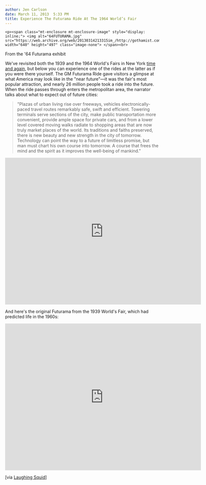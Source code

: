 ```yaml
---
author: Jen Carlson
date: March 11, 2013  5:33 PM
title: Experience The Futurama Ride At The 1964 World’s Fair
---
```



	
	
	
	<p><span class="mt-enclosure mt-enclosure-image" style="display: inline;"> <img alt="64FUTURAMA.jpg" src="https://web.archive.org/web/20130314213315im_/http://gothamist.com/attachments/arts_jen/64FUTURAMA.jpg" width="640" height="497" class="image-none"> </span><br>
<span class="photo_caption">From the &apos;64 Futurama exhibit</span></p>

<p>We&apos;ve revisited both the 1939 and the 1964 World&apos;s Fairs in New York <a href="https://web.archive.org/web/20130314213315/http://gothamist.com/tags/worldsfair">time and again</a>, but below you can experience one of the rides at the latter as if you were there yourself. The GM Futurama Ride gave visitors a glimpse at what America may look like in the &quot;near future&quot;&#x2014;it was the fair&apos;s most popular attraction, and nearly 26 million people took a ride into the future. When the ride passes through enters the metropolitan area, the narrator talks about what to expect out of future cities:</p>

<blockquote>&quot;Plazas of urban living rise over freeways, vehicles electronically-paced travel routes remarkably safe, swift and efficient. Towering terminals serve sections of the city, make public transportation more convenient, provide ample space for private cars, and from a lower level covered moving walks radiate to shopping areas that are now truly market places of the world. Its traditions and faiths preserved, there is new beauty and new strength in the city of tomorrow. Technology can point the way to a future of limitless promise, but man must chart his own course into tomorrow. A course that frees the mind and the spirit as it improves the well-being of mankind.&quot;</blockquote>

<p><iframe width="640" height="480" src="https://web.archive.org/web/20130314213315if_/http://www.youtube-nocookie.com/embed/2-5aK0H05jk" frameborder="0" allowfullscreen></iframe></p>

<p>And here&apos;s the original Futurama from the 1939 World&apos;s Fair, which had predicted life in the 1960s: </p>

<p><iframe width="640" height="480" src="https://web.archive.org/web/20130314213315if_/http://www.youtube-nocookie.com/embed/F93luGmzm14" frameborder="0" allowfullscreen></iframe></p>

<p>[via <a href="https://web.archive.org/web/20130314213315/http://laughingsquid.com/promo-film-for-gms-futurama-ride-at-1964-new-york-worlds-fair/">Laughing Squid</a>]</p>
	
	
	
	
	

